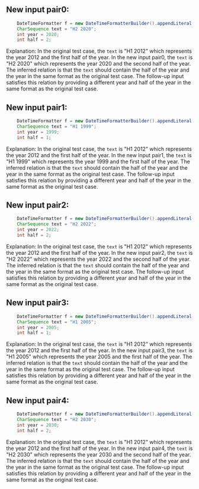 ## New input pair0:
```java
    DateTimeFormatter f = new DateTimeFormatterBuilder().appendLiteral('H').appendValue(HALF_OF_YEAR, 1).appendLiteral(' ').appendValue(YEAR).toFormatter();
    CharSequence text = "H2 2020";
    int year = 2020;
    int half = 2;
```
Explanation: In the original test case, the `text` is "H1 2012" which represents the year 2012 and the first half of the year. In the new input pair0, the `text` is "H2 2020" which represents the year 2020 and the second half of the year. The inferred relation is that the `text` should contain the half of the year and the year in the same format as the original test case. The follow-up input satisfies this relation by providing a different year and half of the year in the same format as the original test case.

## New input pair1:
```java
    DateTimeFormatter f = new DateTimeFormatterBuilder().appendLiteral('H').appendValue(HALF_OF_YEAR, 1).appendLiteral(' ').appendValue(YEAR).toFormatter();
    CharSequence text = "H1 1999";
    int year = 1999;
    int half = 1;
```
Explanation: In the original test case, the `text` is "H1 2012" which represents the year 2012 and the first half of the year. In the new input pair1, the `text` is "H1 1999" which represents the year 1999 and the first half of the year. The inferred relation is that the `text` should contain the half of the year and the year in the same format as the original test case. The follow-up input satisfies this relation by providing a different year and half of the year in the same format as the original test case.

## New input pair2:
```java
    DateTimeFormatter f = new DateTimeFormatterBuilder().appendLiteral('H').appendValue(HALF_OF_YEAR, 1).appendLiteral(' ').appendValue(YEAR).toFormatter();
    CharSequence text = "H2 2022";
    int year = 2022;
    int half = 2;
```
Explanation: In the original test case, the `text` is "H1 2012" which represents the year 2012 and the first half of the year. In the new input pair2, the `text` is "H2 2022" which represents the year 2022 and the second half of the year. The inferred relation is that the `text` should contain the half of the year and the year in the same format as the original test case. The follow-up input satisfies this relation by providing a different year and half of the year in the same format as the original test case.

## New input pair3:
```java
    DateTimeFormatter f = new DateTimeFormatterBuilder().appendLiteral('H').appendValue(HALF_OF_YEAR, 1).appendLiteral(' ').appendValue(YEAR).toFormatter();
    CharSequence text = "H1 2005";
    int year = 2005;
    int half = 1;
```
Explanation: In the original test case, the `text` is "H1 2012" which represents the year 2012 and the first half of the year. In the new input pair3, the `text` is "H1 2005" which represents the year 2005 and the first half of the year. The inferred relation is that the `text` should contain the half of the year and the year in the same format as the original test case. The follow-up input satisfies this relation by providing a different year and half of the year in the same format as the original test case.

## New input pair4:
```java
    DateTimeFormatter f = new DateTimeFormatterBuilder().appendLiteral('H').appendValue(HALF_OF_YEAR, 1).appendLiteral(' ').appendValue(YEAR).toFormatter();
    CharSequence text = "H2 2030";
    int year = 2030;
    int half = 2;
```
Explanation: In the original test case, the `text` is "H1 2012" which represents the year 2012 and the first half of the year. In the new input pair4, the `text` is "H2 2030" which represents the year 2030 and the second half of the year. The inferred relation is that the `text` should contain the half of the year and the year in the same format as the original test case. The follow-up input satisfies this relation by providing a different year and half of the year in the same format as the original test case.